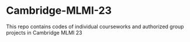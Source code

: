 # Cambridge-MLMI-23
This repo contains codes of individual courseworks and authorized group projects in Cambridge MLMI 23
